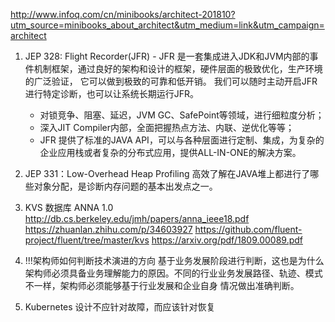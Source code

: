 http://www.infoq.com/cn/minibooks/architect-201810?utm_source=minibooks_about_architect&utm_medium=link&utm_campaign=architect



1. JEP 328: Flight Recorder(JFR) - JFR 是一套集成进入JDK和JVM内部的事件机制框架，通过良好的架构和设计的框架，硬件层面的极致优化，生产环境的广泛验证，
它可以做到极致的可靠和低开销。
我们可以随时主动开启JFR 进行特定诊断，也可以让系统长期运行JFR。
    - 对锁竞争、阻塞、延迟，JVM GC、SafePoint等领域，进行细粒度分析；
    - 深入JIT Compiler内部，全面把握热点方法、内联、逆优化等等；
    - JFR 提供了标准的JAVA API，可以与各种层面进行定制、集成，为复杂的企业应用栈或者复杂的分布式应用，提供ALL-IN-ONE的解决方案。
    
2. JEP 331：Low-Overhead Heap Profiling
高效了解在JAVA堆上都进行了哪些对象分配，是诊断内存问题的基本出发点之一。


3. KVS 数据库  ANNA 1.0
http://db.cs.berkeley.edu/jmh/papers/anna_ieee18.pdf
https://zhuanlan.zhihu.com/p/34603927
https://github.com/fluent-project/fluent/tree/master/kvs
https://arxiv.org/pdf/1809.00089.pdf

4. !!!架构师如何判断技术演进的方向
基于业务发展阶段进行判断，这也是为什么架构师必须具备业务理解能力的原因。不同的行业业务发展路径、轨迹、模式不一样，架构师必须能够基于行业发展和企业自身
情况做出准确判断。

5. Kubernetes
设计不应针对故障，而应该针对恢复


